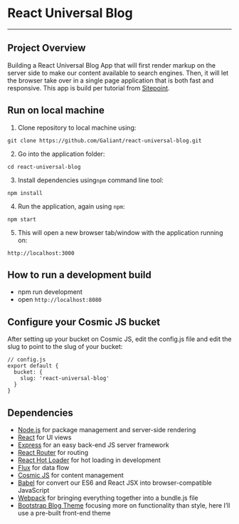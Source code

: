 # React Universal Blog

---

## Project Overview

Building a React Universal Blog App that will first render markup on the server side to make our content available to search engines. Then, it will let the browser take over in a single page application that is both fast and responsive. This app is build per tutorial from [Sitepoint](https://github.com/sitepoint-editors/react-universal-blog).

## Run on local machine

1. Clone repository to local machine using:

```
git clone https://github.com/Galiant/react-universal-blog.git
```

2. Go into the application folder:

```
cd react-universal-blog
```

3. Install dependencies using`npm` command line tool:

```
npm install
```

4. Run the application, again using `npm`:

```
npm start
```

5. This will open a new browser tab/window with the application running on:

```
http://localhost:3000
```

## How to run a development build

- npm run development
- open `http://localhost:8080`

## Configure your Cosmic JS bucket

After setting up your bucket on Cosmic JS, edit the config.js file and edit the slug to point to the slug of your bucket:

```
// config.js
export default {
  bucket: {
    slug: 'react-universal-blog'
  }
}
```

## Dependencies

- [Node.js](https://nodejs.org/) for package management and server-side rendering
- [React](https://reactjs.org/) for UI views
- [Express](http://expressjs.com/) for an easy back-end JS server framework
- [React Router](https://github.com/ReactTraining/react-router) for routing
- [React Hot Loader](https://github.com/gaearon/react-hot-loader) for hot loading in development
- [Flux](https://facebook.github.io/flux/) for data flow
- [Cosmic JS](https://cosmicjs.com/) for content management
- [Babel](https://babeljs.io/) for convert our ES6 and React JSX into browser-compatible JavaScript
- [Webpack](https://github.com/webpack/webpack) for bringing everything together into a bundle.js file
- [Bootstrap Blog Theme](https://startbootstrap.com/template-overviews/clean-blog/) focusing more on functionality than style, here I’ll use a pre-built front-end theme
